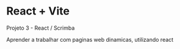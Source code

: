 # React + Vite

Projeto 3 - React / Scrimba

Aprender a trabalhar com paginas web dinamicas, utilizando react
